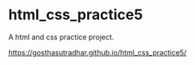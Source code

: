 # html_css_practice5
A html and css practice project.

 https://gosthasutradhar.github.io/html_css_practice5/
